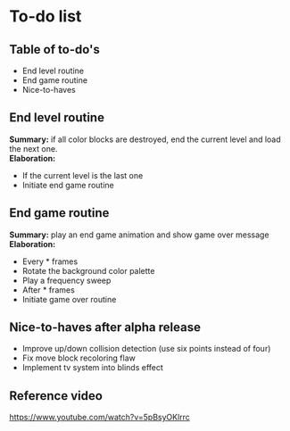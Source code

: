 # To-do list

## Table of to-do's
- End level routine
- End game routine
- Nice-to-haves

## End level routine
**Summary:** if all color blocks are destroyed, end the current level and load the next one.  
**Elaboration:**
- If the current level is the last one
- Initiate end game routine

## End game routine
**Summary:** play an end game animation and show game over message  
**Elaboration:**
- Every \* frames
- Rotate the background color palette
- Play a frequency sweep
- After \* frames
- Initiate game over routine

## Nice-to-haves after alpha release
- Improve up/down collision detection (use six points instead of four)
- Fix move block recoloring flaw
- Implement tv system into blinds effect

## Reference video
https://www.youtube.com/watch?v=5pBsyOKlrrc
